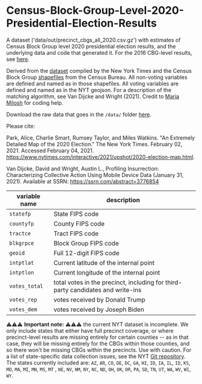 # Census-Block-Group-Level-2020-Presidential-Election-Results
A dataset ('data/out/precinct_cbgs_all_2020.csv.gz') with estimates of Census Block Group level 2020 presidential election results, and the underlying data and code that generated it. For the 2016 CBG-level results, see [here](https://github.com/Davidvandijcke/Census-Block-Group-Level-2016-Presidential-Election-Results).

Derived from the [dataset](https://github.com/TheUpshot/presidential-precinct-map-2020) compiled by the New York Times and the Census Block Group [shapefiles](https://www2.census.gov/geo/tiger/TIGER2019/BG/) from the Census Bureau. All non-voting variables are defined and named as in those shapefiles. All voting variables are defined and named as in the NYT geojson. For a description of the matching algorithm, see Van Dijcke and Wright (2021). Credit to [Maria Milosh](https://scholar.google.com/citations?user=j7_LsGoAAAAJ&hl=en) for coding help.

Download the raw data that goes in the `/data/` folder [here](https://www.dropbox.com/sh/nyuiwr1mbbprjx4/AABA051-RLh4rTCMzTfrf7Y-a?dl=0).

Please cite: 

Park, Alice, Charlie Smart, Rumsey Taylor, and Miles Watkins. "An Extremely Detailed Map of the 2020 Election." The New York Times. February 02, 2021. Accessed February 04, 2021. https://www.nytimes.com/interactive/2021/upshot/2020-election-map.html.

Van Dijcke, David and Wright, Austin L., Profiling Insurrection: Characterizing Collective Action Using Mobile Device Data (January 31, 2021). Available at SSRN: https://ssrn.com/abstract=3776854


| variable name     | description                                                                     |
|-------------------|--------------------------------------------------------------------             |
| `statefp`         | State FIPS code                                                                 |
| `countyfp`        | County FIPS code                                                                |
| `tractce`         | Tract FIPS code                                                                 |
| `blkgrpce`        | Block Group FIPS code                                                           |
| `geoid`           | Full 12-digit FIPS code                                                         |
| `intptlat`        | Current latitude of the internal point                                          |
| `intptlon`        | Current longitude of the internal point                                         |
| `votes_total`     | total votes in the precinct, including for third-party candidates and write-ins |
| `votes_rep`       | votes received by Donald Trump                                                  |
| `votes_dem`       | votes received by Joseph Biden                                                  |


⚠️⚠️⚠️ **Important note:** ⚠️⚠️⚠️ the current NYT dataset is incomplete. We only include states that either have full precinct coverage, or where precinct-level results are missing entirely for certain counties -- as in that case, they will be missing entirely for the CBGs within those counties, and so there won't be missing CBGs within the precincts. Use with caution. For a list of state-specific data collection issues, see the NYT [Git repository](https://github.com/TheUpshot/presidential-precinct-map-2020). 
The states currently included are: 
`AZ`, `AR`, `CO`, `DE`, `DC`, `GA`, `HI`, `ID`, `IA`, `IL`, `ID`, `KS`, `MD`, `MA`, `MI`, `MN`, `MS`, `MT` , `NE`, `NV`, `NM`, `NY`, `NC`, `ND`, `OH`, `OK`, `OR`, `PA`, `SD`, `TN`, `UT`, `WA`, `WV`, `WI`, `WY`.                                      
